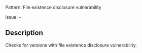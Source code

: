 Pattern: File existence disclosure vulnerability

Issue: -

## Description

Checks for versions with file existence disclosure vulnerability.